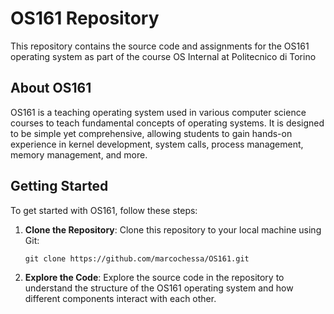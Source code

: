 # OS161 Repository

This repository contains the source code and assignments for the OS161 operating system as part of the course OS Internal at Politecnico di Torino

## About OS161

OS161 is a teaching operating system used in various computer science courses to teach fundamental concepts of operating systems. It is designed to be simple yet comprehensive, allowing students to gain hands-on experience in kernel development, system calls, process management, memory management, and more.

## Getting Started

To get started with OS161, follow these steps:

1. **Clone the Repository**: Clone this repository to your local machine using Git:

    ```
    git clone https://github.com/marcochessa/OS161.git
    ```

2. **Explore the Code**: Explore the source code in the repository to understand the structure of the OS161 operating system and how different components interact with each other.